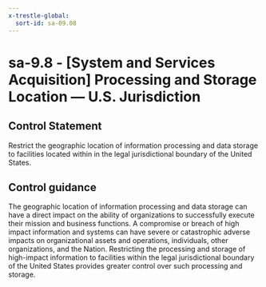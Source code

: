 ```yaml
---
x-trestle-global:
  sort-id: sa-09.08
---
```


# sa-9.8 - \[System and Services Acquisition\] Processing and Storage Location — U.S. Jurisdiction

## Control Statement

Restrict the geographic location of information processing and data storage to facilities located within in the legal jurisdictional boundary of the United States.

## Control guidance

The geographic location of information processing and data storage can have a direct impact on the ability of organizations to successfully execute their mission and business functions. A compromise or breach of high impact information and systems can have severe or catastrophic adverse impacts on organizational assets and operations, individuals, other organizations, and the Nation. Restricting the processing and storage of high-impact information to facilities within the legal jurisdictional boundary of the United States provides greater control over such processing and storage.
